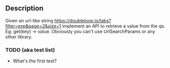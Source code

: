 ## Description
Given an url-like string https://doubleloop.io/labs?filter=exp&page=2&size=1 implement an API to retrieve a value from the qs. Eg: get(key) -> value. 
Obviously you can't use UrlSearchParams or any other library.

### TODO (aka test list)
- What's the first test?
